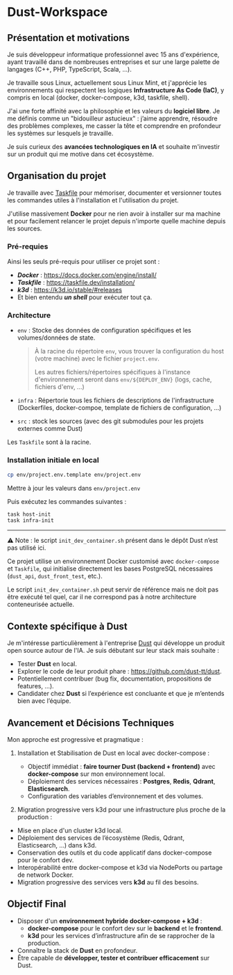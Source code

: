# Dust-Workspace

## Présentation et motivations

Je suis développeur informatique professionnel avec 15 ans d'expérience, ayant travaillé dans de nombreuses entreprises et sur une large palette de langages (C++, PHP, TypeScript, Scala, ...).

Je travaille sous Linux, actuellement sous Linux Mint, et j'apprécie les environnements qui respectent les logiques **Infrastructure As Code (IaC)**, y compris en local (docker, docker-compose, k3d, taskfile, shell).

J'ai une forte affinité avec la philosophie et les valeurs du **logiciel libre**. Je me définis comme un "bidouilleur astucieux" : j’aime apprendre, résoudre des problèmes complexes, me casser la tête et comprendre en profondeur les systèmes sur lesquels je travaille.

Je suis curieux des **avancées technologiques en IA** et souhaite m'investir sur un produit qui me motive dans cet écosystème.


## Organisation du projet

Je travaille avec [Taskfile](https://taskfile.dev/) pour mémoriser, documenter et versionner toutes les commandes utiles à l'installation et l'utilisation du projet.

J'utilise massivement **Docker** pour ne rien avoir à installer sur ma machine et pour facilement relancer le projet depuis n'importe quelle machine depuis les sources.


### Pré-requies

Ainsi les seuls pré-requis pour utiliser ce projet sont :
- ***Docker*** : https://docs.docker.com/engine/install/
- ***Taskfile*** : https://taskfile.dev/installation/
- ***k3d*** : https://k3d.io/stable/#releases
- Et bien entendu ***un shell*** pour exécuter tout ça.


### Architecture

- `env` : Stocke des données de configuration spécifiques et les volumes/données de state.
  > À la racine du répertoire `env`, vous trouver la configuration du host (votre machine) avec le fichier `project.env`.
  >
  > Les autres fichiers/répertoires spécifiques à l'instance d'environnement seront dans `env/${DEPLOY_ENV}` (logs, cache, fichiers d'env, ...)

- `infra` : Répertorie tous les fichiers de descriptions de l'infrastructure (Dockerfiles, docker-compoe, template de fichiers de configuration, ...)
- `src` : stock les sources (avec des git submodules pour les projets externes comme Dust)

Les `Taskfile` sont à la racine.


### Installation initiale en local

```bash
cp env/project.env.template env/project.env
```
Mettre à jour les valeurs dans `env/project.env`

Puis exécutez les commandes suivantes :
```bash
task host-init
task infra-init
```

---

⚠️ Note : le script `init_dev_container.sh` présent dans le dépôt Dust n’est pas utilisé ici.

Ce projet utilise un environnement Docker customisé avec `docker-compose` et `Taskfile`,
qui initialise directement les bases PostgreSQL nécessaires (`dust_api`, `dust_front_test`, etc.).

Le script `init_dev_container.sh` peut servir de référence mais ne doit pas être exécuté tel quel,
car il ne correspond pas à notre architecture conteneurisée actuelle.



## Contexte spécifique à Dust

Je m'intéresse particulièrement à l'entreprise [Dust](https://dust.tt/) qui développe un produit open source autour de l'IA. Je suis débutant sur leur stack mais souhaite :
- Tester **Dust** en local.
- Explorer le code de leur produit phare : https://github.com/dust-tt/dust.
- Potentiellement contribuer (bug fix, documentation, propositions de features, ...).
- Candidater chez **Dust** si l’expérience est concluante et que je m’entends bien avec l’équipe.


## Avancement et Décisions Techniques

Mon approche est progressive et pragmatique :

1. Installation et Stabilisation de Dust en local avec docker-compose :
   - Objectif immédiat : **faire tourner Dust (backend + frontend)** avec **docker-compose** sur mon environnement local.
   - Déploiement des services nécessaires : **Postgres**, **Redis**, **Qdrant**, **Elasticsearch**.
   - Configuration des variables d’environnement et des volumes.

2. Migration progressive vers k3d pour une infrastructure plus proche de la production :
  - Mise en place d'un cluster k3d local.
  - Déploiement des services de l’écosystème (Redis, Qdrant, Elasticsearch, ...) dans k3d.
  - Conservation des outils et du code applicatif dans docker-compose pour le confort dev.
  - Interopérabilité entre docker-compose et k3d via NodePorts ou partage de network Docker.
  - Migration progressive des services vers **k3d** au fil des besoins.

## Objectif Final
- Disposer d'un **environnement hybride docker-compose + k3d** :
  - **docker-compose** pour le confort dev sur le **backend** et le **frontend**.
  - **k3d** pour les services d’infrastructure afin de se rapprocher de la production.
- Connaître la stack de **Dust** en profondeur.
- Être capable de **développer, tester et contribuer efficacement** sur Dust.
